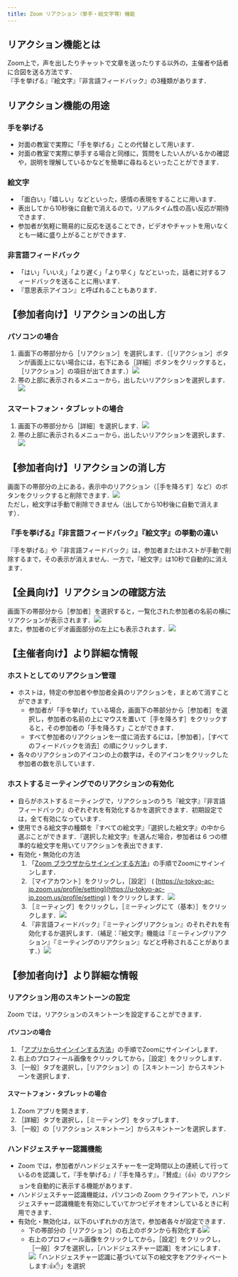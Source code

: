 ```yaml
---
title: Zoom リアクション（挙手・絵文字等）機能
---
```


## リアクション機能とは

Zoom上で，声を出したりチャットで文章を送ったりする以外の，主催者や話者に合図を送る方法です．  
『手を挙げる』『絵文字』『非言語フィードバック』の3種類があります．


## リアクション機能の用途

### 手を挙げる
  - 対面の教室で実際に「手を挙げる」ことの代替として用います．
  - 対面の教室で実際に挙手する場合と同様に，質問をしたい人がいるかの確認や，説明を理解しているかなどを簡単に尋ねるといったことができます．

### 絵文字
  - 「面白い」「嬉しい」などといった，感情の表現をすることに用います．
  - 表出してから10秒後に自動で消えるので，リアルタイム性の高い反応が期待できます．
  - 参加者が気軽に簡易的に反応を送ることでき，ビデオやチャットを用いなくとも一緒に盛り上がることができます．

### 非言語フィードバック
  - 「はい」「いいえ」「より遅く」「より早く」などといった，話者に対するフィードバックを送ることに用います．
  - 『意思表示アイコン』と呼ばれることもあります．


## 【参加者向け】リアクションの出し方

### パソコンの場合  
1. 画面下の帯部分から［リアクション］を選択します．（［リアクション］ボタンが画面上にない場合には，右下にある［詳細］ボタンをクリックすると，［リアクション］の項目が出てきます．）![](zoom_reaction_button.png)  
2. 帯の上部に表示されるメニューから，出したいリアクションを選択します．![](zoom_each_reaction_button_pc.png)  

### スマートフォン・タブレットの場合
1. 画面下の帯部分から［詳細］を選択します．![](zoom_details_button_mobile.png)  
2. 帯の上部に表示されるメニューから，出したいリアクションを選択します．![](zoom_each_reaction_button_mobile.png)  


## 【参加者向け】リアクションの消し方
画面下の帯部分の上にある，表示中のリアクション（［手を降ろす］など）のボタンをクリックすると削除できます．![](zoom_reaction_putting_down_hand.png)  
ただし，絵文字は手動で削除できません（出してから10秒後に自動で消えます）．

### 『手を挙げる』『非言語フィードバック』『絵文字』の挙動の違い
『手を挙げる』や『非言語フィードバック』は，参加者またはホストが手動で削除するまで，その表示が消えません．一方で，『絵文字』は10秒で自動的に消えます．


## 【全員向け】リアクションの確認方法
画面下の帯部分から［参加者］を選択すると，一覧化された参加者の名前の横にリアクションが表示されます．![](zoom_reaction_list.png)  
また，参加者のビデオ画面部分の左上にも表示されます．![](zoom_reaction_video.png)  


## 【主催者向け】より詳細な情報

### ホストとしてのリアクション管理
  - ホストは，特定の参加者や参加者全員のリアクションを，まとめて消すことができます．
    - 参加者が「手を挙げ」ている場合，画面下の帯部分から［参加者］を選択し，参加者の名前の上にマウスを置いて［手を降ろす］をクリックすると，その参加者の「手を降ろす」ことができます．
    - すべて参加者のリアクションを一度に消去するには，［参加者］，［すべてのフィードバックを消去］の順にクリックします．
  - 各々のリアクションのアイコンの上の数字は，そのアイコンをクリックした参加者の数を示しています．


### ホストするミーティングでのリアクションの有効化
  - 自らがホストするミーティングで，リアクションのうち『絵文字』『非言語フィードバック』のぞれぞれを有効化するかを選択できます．初期設定では，全て有効になっています．
  - 使用できる絵文字の種類を『すべての絵文字』『選択した絵文字』の中から選ぶことができます．『選択した絵文字』を選んだ場合，参加者は 6 つの標準的な絵文字を用いてリアクションを表出できます．
  - 有効化・無効化の方法  
    1. 「[Zoom ブラウザからサインインする方法](https://utelecon.adm.u-tokyo.ac.jp/zoom/signin/#browser)」の手順でZoomにサインインします．  
    2. ［マイアカウント］をクリックし，［設定］ ( [https://u-tokyo-ac-jp.zoom.us/profile/setting](https://u-tokyo-ac-jp.zoom.us/profile/setting) ) をクリックします．![](zoom_reaction_host_setting.png)
    3. ［ミーティング］をクリックし，［ミーティングにて（基本）］をクリックします．![](zoom_reaction_meeting_basic_settings.png)
    4. 『非言語フィードバック』『ミーティングリアクション』のそれぞれを有効化するか選択します．（補足：『絵文字』機能は『ミーティングリアクション』『ミーティングのリアクション』などと呼称されることがあります．）![](zoom_reaction_activate_from_browser.png)


## 【参加者向け】より詳細な情報

### リアクション用のスキントーンの設定
Zoom では，リアクションのスキントーンを設定することができます．

#### パソコンの場合
1. 「[アプリからサインインする方法](https://utelecon.adm.u-tokyo.ac.jp/zoom/signin/#app)」の手順でZoomにサインインします．  
2. 右上のプロフィール画像をクリックしてから，［設定］をクリックします．
3. ［一般］タブを選択し，［リアクション］の［スキントーン］からスキントーンを選択します． 

#### スマートフォン・タブレットの場合
1. Zoom アプリを開きます．
2. ［詳細］タブを選択し，［ミーティング］をタップします．
3. ［一般］の［リアクション スキントーン］からスキントーンを選択します．

### ハンドジェスチャー認識機能
 - Zoom では，参加者がハンドジェスチャーを一定時間以上の連続して行っているのを認識して，『手を挙げる』/『手を降ろす』，『賛成』（👍）のリアクションを自動的に表示する機能があります．  
 - ハンドジェスチャー認識機能は，パソコンの Zoom クライアントで，ハンドジェスチャー認識機能を有効にしていてかつビデオをオンしているときに利用できます．
 - 有効化・無効化は，以下のいずれかの方法で，参加者各々が設定できます．
   - 下の帯部分の［リアクション］の右上のボタンから有効化する![](zoom_reaction_activate_gesture_from_lower_belt.png)
   - 右上のプロフィール画像をクリックしてから，［設定］をクリックし，［一般］タブを選択し，［ハンドジェスチャー認識］をオンにします．![「ハンドジェスチャー認識に基づいて以下の絵文字をアクティベートします:👍✋」を選択](zoom_reaction_activate_gesture_from_setting.png)